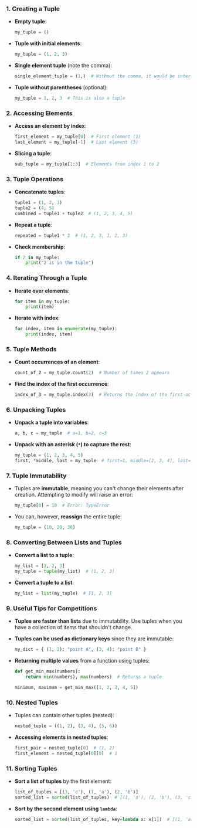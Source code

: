 ### 1. **Creating a Tuple**

- **Empty tuple**:

  ```python
  my_tuple = ()
  ```

- **Tuple with initial elements**:

  ```python
  my_tuple = (1, 2, 3)
  ```

- **Single element tuple** (note the comma):

  ```python
  single_element_tuple = (1,)  # Without the comma, it would be interpreted as an integer
  ```

- **Tuple without parentheses** (optional):

  ```python
  my_tuple = 1, 2, 3  # This is also a tuple
  ```

### 2. **Accessing Elements**

- **Access an element by index**:

  ```python
  first_element = my_tuple[0]  # First element (1)
  last_element = my_tuple[-1]  # Last element (3)
  ```

- **Slicing a tuple**:

  ```python
  sub_tuple = my_tuple[1:3]  # Elements from index 1 to 2
  ```

### 3. **Tuple Operations**

- **Concatenate tuples**:

  ```python
  tuple1 = (1, 2, 3)
  tuple2 = (4, 5)
  combined = tuple1 + tuple2  # (1, 2, 3, 4, 5)
  ```

- **Repeat a tuple**:

  ```python
  repeated = tuple1 * 2  # (1, 2, 3, 1, 2, 3)
  ```

- **Check membership**:

  ```python
  if 2 in my_tuple:
      print("2 is in the tuple")
  ```

### 4. **Iterating Through a Tuple**

- **Iterate over elements**:

  ```python
  for item in my_tuple:
      print(item)
  ```

- **Iterate with index**:

  ```python
  for index, item in enumerate(my_tuple):
      print(index, item)
  ```

### 5. **Tuple Methods**

- **Count occurrences of an element**:

  ```python
  count_of_2 = my_tuple.count(2)  # Number of times 2 appears
  ```

- **Find the index of the first occurrence**:

  ```python
  index_of_3 = my_tuple.index(3)  # Returns the index of the first occurrence of 3
  ```

### 6. **Unpacking Tuples**

- **Unpack a tuple into variables**:

  ```python
  a, b, c = my_tuple  # a=1, b=2, c=3
  ```

- **Unpack with an asterisk (`*`) to capture the rest**:

  ```python
  my_tuple = (1, 2, 3, 4, 5)
  first, *middle, last = my_tuple  # first=1, middle=[2, 3, 4], last=5
  ```

### 7. **Tuple Immutability**

- Tuples are **immutable**, meaning you can't change their elements after creation. Attempting to modify will raise an error:

  ```python
  my_tuple[0] = 10  # Error: TypeError
  ```

- You can, however, **reassign** the entire tuple:

  ```python
  my_tuple = (10, 20, 30)
  ```

### 8. **Converting Between Lists and Tuples**

- **Convert a list to a tuple**:

  ```python
  my_list = [1, 2, 3]
  my_tuple = tuple(my_list)  # (1, 2, 3)
  ```

- **Convert a tuple to a list**:

  ```python
  my_list = list(my_tuple)  # [1, 2, 3]
  ```

### 9. **Useful Tips for Competitions**

- **Tuples are faster than lists** due to immutability. Use tuples when you have a collection of items that shouldn't change.
- **Tuples can be used as dictionary keys** since they are immutable:

  ```python
  my_dict = { (1, 2): "point A", (3, 4): "point B" }
  ```

- **Returning multiple values** from a function using tuples:

  ```python
  def get_min_max(numbers):
      return min(numbers), max(numbers)  # Returns a tuple

  minimum, maximum = get_min_max([1, 2, 3, 4, 5])
  ```

### 10. **Nested Tuples**

- Tuples can contain other tuples (nested):

  ```python
  nested_tuple = ((1, 2), (3, 4), (5, 6))
  ```

- **Accessing elements in nested tuples**:

  ```python
  first_pair = nested_tuple[0]  # (1, 2)
  first_element = nested_tuple[0][0]  # 1
  ```

### 11. **Sorting Tuples**

- **Sort a list of tuples** by the first element:

  ```python
  list_of_tuples = [(3, 'c'), (1, 'a'), (2, 'b')]
  sorted_list = sorted(list_of_tuples)  # [(1, 'a'), (2, 'b'), (3, 'c')]
  ```

- **Sort by the second element using `lambda`**:

  ```python
  sorted_list = sorted(list_of_tuples, key=lambda x: x[1])  # [(1, 'a'), (2, 'b'), (3, 'c')]
  ```
